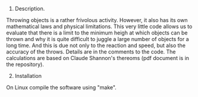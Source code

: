 1. Description.

Throwing objects is a rather frivolous activity. However, it also has its own mathematical laws and physical limitations. This very little
code allows us to evaluate that there is a limit to the minimum heigh at which objects can be thrown and why it is quite difficult to juggle
a large number of objects for a long time. And this is due not only to the reaction and speed, but also the accuracy of the throws.
Details are in the comments to the code. The calculations are based on Claude Shannon's thereoms (pdf document is in the repository).

2. Installation

On Linux compile the software using "make".
